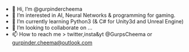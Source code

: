- 👋 Hi, I’m @gurpindercheema
- 👀 I’m interested in AI, Neural Networks & programming for gaming. 
- 🌱 I’m currently learning Python3 (& C# for Unity3d and Unreal Engine) 
- 💞️ I’m looking to collaborate on ...
- 📫 How to reach me > twitter,insta&yt @GurpsCheema or gurpinder.cheema@outlook.com 

<!---
gurpindercheema/gurpindercheema is a ✨ special ✨ repository because its `README.md` (this file) appears on your GitHub profile.
You can click the Preview link to take a look at your changes.
--->
